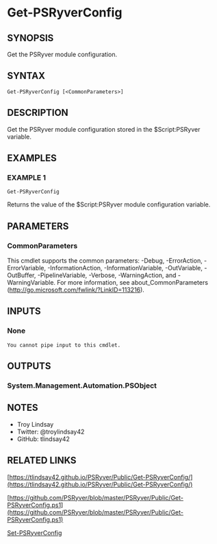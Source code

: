 # Get-PSRyverConfig

## SYNOPSIS
Get the PSRyver module configuration.

## SYNTAX

```
Get-PSRyverConfig [<CommonParameters>]
```

## DESCRIPTION
Get the PSRyver module configuration stored in the $Script:PSRyver variable.

## EXAMPLES

### EXAMPLE 1
```
Get-PSRyverConfig
```

Returns the value of the $Script:PSRyver module configuration variable.

## PARAMETERS

### CommonParameters
This cmdlet supports the common parameters: -Debug, -ErrorAction, -ErrorVariable, -InformationAction, -InformationVariable, -OutVariable, -OutBuffer, -PipelineVariable, -Verbose, -WarningAction, and -WarningVariable.
For more information, see about_CommonParameters (http://go.microsoft.com/fwlink/?LinkID=113216).

## INPUTS

### None
    You cannot pipe input to this cmdlet.

## OUTPUTS

### System.Management.Automation.PSObject

## NOTES
- Troy Lindsay
- Twitter: @troylindsay42
- GitHub: tlindsay42

## RELATED LINKS

[https://tlindsay42.github.io/PSRyver/Public/Get-PSRyverConfig/](https://tlindsay42.github.io/PSRyver/Public/Get-PSRyverConfig/)

[https://github.com/PSRyver/blob/master/PSRyver/Public/Get-PSRyverConfig.ps1](https://github.com/PSRyver/blob/master/PSRyver/Public/Get-PSRyverConfig.ps1)

[Set-PSRyverConfig]()

